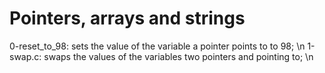 <h1> Pointers, arrays and strings </h1>
0-reset_to_98: sets the value of the variable a pointer points to to 98; \n 1-swap.c: swaps the values of the variables two pointers and pointing to; \n
